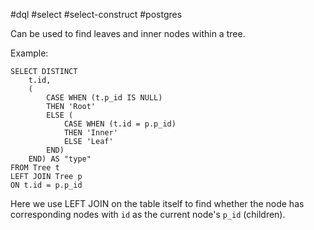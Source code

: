 #dql #select #select-construct #postgres 

Can be used to find leaves and inner nodes within a tree.

Example:
```postgresql
SELECT DISTINCT
	t.id,
	(
		CASE WHEN (t.p_id IS NULL)
		THEN 'Root'
		ELSE (
			CASE WHEN (t.id = p.p_id)
			THEN 'Inner'
			ELSE 'Leaf'
		END)
	END) AS "type"
FROM Tree t
LEFT JOIN Tree p
ON t.id = p.p_id
```

Here we use LEFT JOIN on the table itself to find whether the node has corresponding nodes with `id` as the  current node's `p_id` (children).